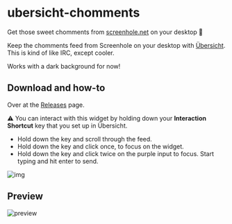 # ubersicht-chomments
Get those sweet chomments from [screenhole.net](https://screenhole.net) on your desktop 🧛️

Keep the chomments feed from Screenhole on your desktop with [Übersicht](http://tracesof.net/uebersicht/).
This is kind of like IRC, except cooler.

Works with a dark background for now!

## Download and how-to
Over at the [Releases](https://github.com/pugson/ubersicht-chomments/releases/) page.

⚠️ You can interact with this widget by holding down your **Interaction Shortcut** key that you set up in Übersicht.

- Hold down the key and scroll through the feed.
- Hold down the key and click once, to focus on the widget.
- Hold down the key and click twice on the purple input to focus. Start typing and hit enter to send.

![img](http://share.wojtek.im/8FTEdL/jSxCloR6+)

## Preview
![preview](http://share.wojtek.im/QOGaf9/2tuE5G26+)
